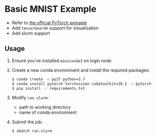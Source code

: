 # Basic MNIST Example

- Refer to [the official PyTorch exmaple](https://github.com/pytorch/examples/blob/master/mnist/README.md)
- Add `tensorboardX` support for visualization
- Add slurm support

## Usage

1. Ensure you've installed `miniconda3` on login node

2. Create a new conda environment and install the required packages:

   ```bash
   $ conda create -n py37 python=3.7
   $ conda install pytorch torchvision cudatoolkit=10.2 -c pytorch
   $ pip install -r requirements.txt
   ```

3. Modify `run.slurm`:

   - path to working directory
   - name of conda environment

4. Submit the job:

   ```bash
   $ sbatch run.slurm
   ```

   